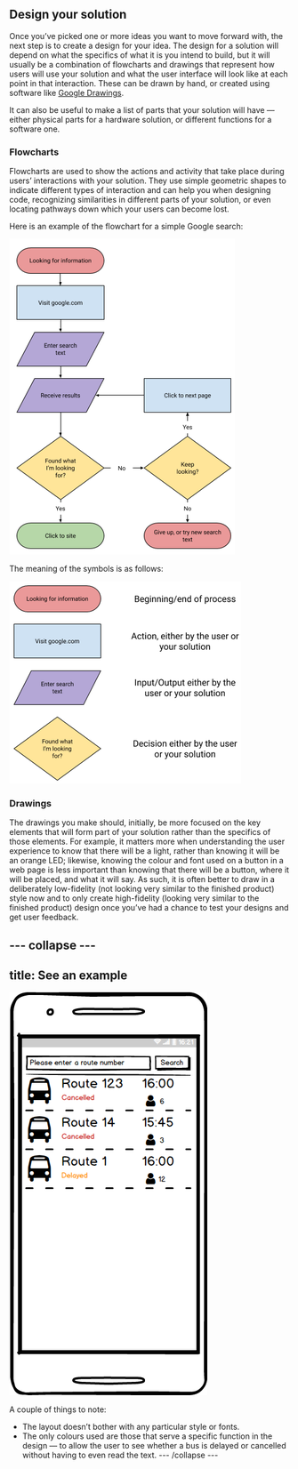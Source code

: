 ## Design your solution
Once you’ve picked one or more ideas you want to move forward with, the next step is to create a design for your idea. The design for a solution will depend on what the specifics of what it is you intend to build, but it will usually be a combination of flowcharts and drawings that represent how users will use your solution and what the user interface will look like at each point in that interaction. These can be drawn by hand, or created using software like [Google Drawings](https://docs.google.com/drawings/).

It can also be useful to make a list of parts that your solution will have — either physical parts for a hardware solution, or different functions for a software one.

### Flowcharts
Flowcharts are used to show the actions and activity that take place during users’ interactions with your solution. They use simple geometric shapes to indicate different types of interaction and can help you when designing code, recognizing similarities in different parts of your solution, or even locating pathways down which your users can become lost.

Here is an example of the flowchart for a simple Google search:

![A flowchart displaying the progress of a user through a Google search experience](images/google_search.png)

The meaning of the symbols is as follows:

![A table laying out the meanings of flowchart symbols](images/flowchart_meanings.png)

### Drawings
The drawings you make should, initially, be more focused on the key elements that will form part of your solution rather than the specifics of those elements. For example, it matters more when understanding the user experience to know that there will be a light, rather than knowing it will be an orange LED; likewise, knowing the colour and font used on a button in a web page is less important than knowing that there will be a button, where it will be placed, and what it will say. As such, it is often better to draw in a deliberately low-fidelity (not looking very similar to the finished product) style now and to only create high-fidelity (looking very similar to the finished product) design once you’ve had a chance to test your designs and get user feedback.

--- collapse ---
---
title: See an example
---

![A low-fidelity drawing of a smartphone displaying information on bus delays and cancellations](images/bus_mockup.png)

A couple of things to note: 

  - The layout doesn’t bother with any particular style or fonts.
  - The only colours used are those that serve a specific function in the design — to allow the user to see whether a bus is delayed or cancelled without having to even read the text.
--- /collapse ---
